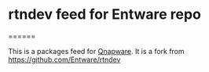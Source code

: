 # rtndev feed for Entware repo
======

This is a packages feed for [Qnapware](https://github.com/zyxmon/qnapware). It is a fork from https://github.com/Entware/rtndev
